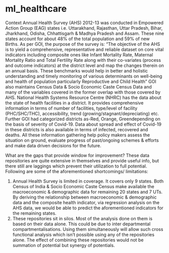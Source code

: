 # ml_healthcare
Context
Annual Health Survey (AHS) 2012-13 was conducted in Empowered Action Group (EAG) states i.e. Uttarakhand, Rajasthan, Uttar Pradesh, Bihar, Jharkhand, Odisha, Chhattisgarh & Madhya Pradesh and Assam. These nine states account for about 48% of the total population and 59% of new Births. As per GOI, the purpose of the survey is:
“The objective of the AHS is to yield a comprehensive, representative and reliable dataset on core vital indicators including composite ones like Infant Mortality Rate, Maternal Mortality Ratio and Total Fertility Rate along with their co-variates (process and outcome indicators) at the district level and map the changes therein on an annual basis. These benchmarks would help in better and holistic understanding and timely monitoring of various determinants on well-being and health of population particularly Reproductive and Child Health”
GOI also maintains Census Data & Socio Economic Caste Census Data and many of the variables covered in the former overlap with those covered by AHS. National Health Systems Resource Centre (NHRC) has the data about the state of health facilities in a district. It provides comprehensive information in terms of number of facilities, type/level of facility (PHC/SHC/THC), accessibility, trend (growing/stagnant/depreciating)
etc.
Further GOI had categorized districts as-Red, Orange, Greendepending on the basis of severity of Covid-19. Data about spread and effect of Covid-19 in these districts is also available in terms of infected, recovered and deaths.
All these information gathering help policy makers assess the situation on ground, evaluate progress of past/ongoing schemes & efforts and make data driven decisions for the future.


What are the gaps that provide window for improvement?
These data repositories are quite extensive in themselves and provide useful info, but there still are laggings which prevent their utilization to full potential. Following are some of the aforementioned shortcomings/ limitations:
1. Annual Health Survey is limited in coverage. It covers only 9 states. Both Census of India & Socio Economic Caste Census make available the macroeconomic & demographic data for
remaining 20 states and 7 UTs. By deriving the relationship between macroeconomic & demographic data and the composite health indicator, via regression analysis on the AHS data, we would be able to predict the aforementioned indicators for the remaining states.
2. These repositories sit in silos. Most of the analysis done on them is based on their data alone. This could be due to inter departmental compartmentalisations. Using them simultaneously will allow such cross functional analysis which isn’t possible using any of the repositories alone. The effect of combining these repositories would not be summation of potential but synergy of potentials.
